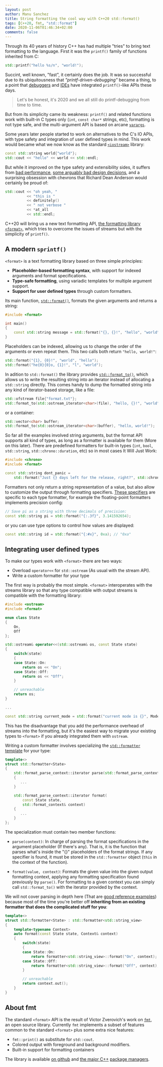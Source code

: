 ```yaml
---
layout: post
author: Manu Sanchez
title: String formatting the cool way with C++20 std::format()
tags: [C++20, fmt, "std::format"]
date: 2020-11-06T01:46:34+02:00
comments: false
---
```


Through its 40 years of history C++ has had multiple "tries" to bring text
formatting to the language. First it was the `printf()` family of functions
inherited from C:

``` cpp
std::printf("hello %s/n", "world!");
```

Succint, well known, "fast", it certainly does the job. It was so successful
due to its ubiquitousness that *"printf-driven-debugging"* became a thing, to
a point that
[debuggers](https://sourceware.org/gdb/current/onlinedocs/gdb/Dynamic-Printf.html#Dynamic-Printf)
and [IDEs](https://code.visualstudio.com/docs/editor/debugging#_logpoints) have
integrated `printf()`-like APIs these days.

> Let's be honest, it's 2020 and we all still do printf-debugging from time to
> time. 

But from its simplicity came its weakness: `printf()` and related functions
work with built-in C types only (`int`, `const char*` strings, etc), formatting
is not type safe, and the multi-argument API is based on arcane
[`varargs`](https://en.cppreference.com/w/cpp/utility/variadic).

Some years later people started to work on alternatives to the C's IO APIs,
with type safety and integration of user defined types in mind. This work would
became what we now know as the standard
[`<iostream>`](https://en.cppreference.com/w/cpp/header/iostream) library:

``` cpp
const std::string world{"world"};
std::cout << "hello" << world << std::endl;
```

But while it improved on the type safety and extensibility sides, it suffers
from [bad
performance](https://stackoverflow.com/questions/4340396/does-the-c-standard-mandate-poor-performance-for-iostreams-or-am-i-just-deali),
[some arguably bad design
decisions](https://en.cppreference.com/w/cpp/io/ios_base/pword), and
a surprising obsession with chevrons that Richard Dean Anderson would certainly
be proud of: 

``` cpp
std::cout << "oh yeah, "
          << "this is "
          << definitely()
          << " not verbose "
          << *at_all 
          << std::endl;
```

C++20 will bring us a new text formatting API, [the formatting library
`<format>`](https://en.cppreference.com/w/cpp/utility/format), which tries to
overcome the issues of streams but with the simplicity of `printf()`.

## A modern `sprintf()`

`<format>` is a text formatting library based on three simple principles:

 - **Placeholder-based formatting syntax**, with support for indexed arguments and format specifications.
 - **Type-safe formatting**, using variadic templates for
 multiple argument support.
 - **Support for user defined types** through custom formatters.

Its main function,
[`std::format()`](https://en.cppreference.com/w/cpp/utility/format/format),
formats the given arguments and returns a string:

``` cpp
#include <format>

int main()
{
    const std::string message = std::format("{}, {}!", "hello", "world");
}
```

Placeholders can be indexed, allowing us to change the order of the arguments
or even repeat them. This two calls both return `"hello, world!"`:

``` cpp
std::format("{1}, {0}!", "world", "hello");
std::format("he{0}{0}o, {1}!", "l", "world");
```

In adition to `std::format()` the library provides
[`std::format_to()`](https://en.cppreference.com/w/cpp/utility/format/format_to),
which allows us to write the resulting string into an iterator instead of
allocating a `std::string` directly. This comes handy to dump the formatted
string into any kind of iterator-based storage, like a file:

``` cpp
std::ofstream file{"format.txt"};
std::format_to(std::ostream_iterator<char>(file), "hello, {}!", "world");
```

or a container:

``` cpp
std::vector<char> buffer;
std::format_to(std::ostream_iterator<char>(buffer), "hello, world!");
```

So far all the examples involved string arguments, but the format API supports
all kind of types, as long as a formatter is available for them (More on this
later). There are predefined formatters for built-in types (`int`, `bool`,
`std::string`, `std::chrono::duration`, etc) so in most cases It Will Just
Work:

``` cpp
#include <chrono>
#include <format>

const std::string dont_panic =
    std::format("Just {} days left for the release, right?", std::chrono::days(42));
```

Formatters not only return a string representation of a value, but also allow
to customize the output through formatting specifiers. [These
specifiers](https://en.cppreference.com/w/cpp/utility/format/formatter) are
specific to each type formatter, for example the floating-point formatters
implements precision config:

``` cpp
// Save pi as a string with three decimals of precision:
const std::string pi = std::format("{:.3f}", 3.141592654);
```

or you can use type options to control how values are displayed:

``` cpp
const std::string id = std::format("{:#x}", 0xa); // "0xa"
```

## Integrating user defined types

To make our types work with `<format>` there are two ways:

 - Overload `operator<<` for `std::ostream` (As usual with the stream API).
 - Write a custom formatter for your type

The first way is probably the most simple. `<format>` interoperates with the
streams library so that any type compatible with output streams is compatible
with the formatting library:

``` cpp
#include <ostream>
#include <format>

enum class State
{
    On,
    Off
};

std::ostream& operator<<(std::ostream& os, const State state)
{
    switch(state)
    {
    case State::On:
        return os << "On";
    case State::Off:
        return os << "Off";
    }

    // unreachable
    return os;
}

...

const std::string current_mode = std::format("current mode is {}", Mode::On);
```

This has the disadvantage that you add the performance overhead of streams into
the formatting, but it's the easiest way to migrate your existing types to
`<format>` if you already integrated them with `ostream`.


Writing a custom formatter involves specializing the [`std::formatter`
template](https://en.cppreference.com/w/cpp/utility/format/formatter) for your
type:

``` cpp
template<>
struct std::formatter<State>
{
    std::format_parse_context::iterator parse(std::format_parse_context& context)
    {
       ...
    }

    std::format_parse_context::iterator format(
        const State state,
        std::format_context& context)
    {
       ...
    }
};
```

The specialization must contain two member functions:

 - `parse(context)`: In charge of parsing the format specifications in the
 argument placeholder (If there's any). That is, it is the function that parses
 what's inside the "{}" placeholders of the format strings. If any specifier is
 found, it must be stored in the `std::formatter` object (`this` in the context
 of the function).

 - `format(value, context)`: Formats the given value into the given output
 formatting context, applying any formatting specification found previously by
 `parse()`. For formatting to a given context you can simply call
 `std::format_to()` with the iterator provided by the context.

We will not cover parsing in depth here (That are [good reference
examples](https://fmt.dev/latest/api.html#formatting-user-defined-types))
because most of the time you're better off **inheriting from an existing
formatter that does the complicated stuff for you**:

``` cpp
template<>
struct std::formatter<State> : std::formatter<std::string_view>
{
    template<typename Context>
    auto format(const State state, Context& context)
    {
        switch(state)
        {
        case State::On:
            return formatter<std::string_view>::format("On", context);
        case State::Off:
            return formatter<std::string_view>::format("Off", context);
        }

        // unreachable
        return context.out();
    }
}
```

## About fmt

The standard `<format>` API is the result of Victor Zverovich's work on
[`fmt`](https://fmt.dev/), an open source library. Currently `fmt` implements
a subset of features common to the standard `<format>` plus some extra nice
features:

 - `fmt::print()` as substitute for `std::cout`.
 - Colored output with foreground and background modifiers.
 - Built-in support for formatting containers

The library is available [on github](https://github.com/fmtlib/fmt) and [the
major C++](https://conan.io/center/fmt) [package
managers](https://fmt.dev/dev/usage.html#vcpkg).
